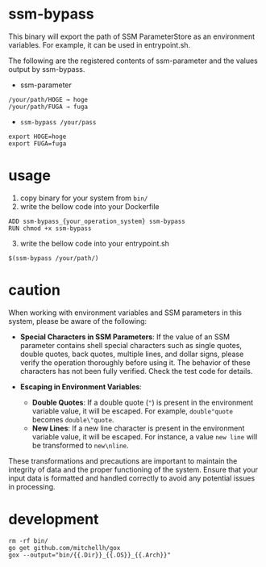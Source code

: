 # ssm-bypass
This binary will export the path of SSM ParameterStore as an environment variables.
For example, it can be used in entrypoint.sh.

The following are the registered contents of ssm-parameter and the values output by ssm-bypass.
* ssm-parameter
```
/your/path/HOGE → hoge
/your/path/FUGA → fuga
```

* `ssm-bypass /your/pass`
```
export HOGE=hoge
export FUGA=fuga
```

# usage
1. copy binary for your system from `bin/`
2. write the bellow code into your Dockerfile
```
ADD ssm-bypass_{your_operation_system} ssm-bypass
RUN chmod +x ssm-bypass
```
3. write the bellow code into your entrypoint.sh
```
$(ssm-bypass /your/path/)
```


# caution

When working with environment variables and SSM parameters in this system, please be aware of the following:

- **Special Characters in SSM Parameters**: If the value of an SSM parameter contains shell special characters such as single quotes, double quotes, back quotes, multiple lines, and dollar signs, please verify the operation thoroughly before using it. The behavior of these characters has not been fully verified. Check the test code for details.

- **Escaping in Environment Variables**:
  - **Double Quotes**: If a double quote (`"`) is present in the environment variable value, it will be escaped. For example, `double"quote` becomes `double\"quote`.
  - **New Lines**: If a new line character is present in the environment variable value, it will be escaped. For instance, a value `new
line` will be transformed to `new\nline`.

These transformations and precautions are important to maintain the integrity of data and the proper functioning of the system. Ensure that your input data is formatted and handled correctly to avoid any potential issues in processing.


# development
```
rm -rf bin/
go get github.com/mitchellh/gox
gox --output="bin/{{.Dir}}_{{.OS}}_{{.Arch}}"
```
